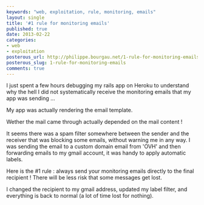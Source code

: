```yaml
---
keywords: "web, exploitation, rule, monitoring, emails"
layout: single
title: '#1 rule for monitoring emails'
published: true
date: 2013-02-22
categories:
- web
- exploitation
posterous_url: http://philippe.bourgau.net/1-rule-for-monitoring-emails
posterous_slug: 1-rule-for-monitoring-emails
comments: true
---
```

I just spent a few hours debugging my rails app on Heroku to understand why the hell I did not systematically receive the monitoring emails that my app was sending ...

My app was actually rendering the email template.

Wether the mail came through actually depended on the mail content !

It seems there was a spam filter somewhere between the sender and the receiver that was blocking some emails, without warning me in any way. I was sending the email to a custom domain email from 'OVH' and then forwarding emails to my gmail account, it was handy to apply automatic labels.

Here is the #1 rule : always send your monitoring emails directly to the final recipient ! There will be less risk that some messages get lost.

I changed the recipient to my gmail address, updated my label filter, and everything is back to normal (a lot of time lost for nothing).

